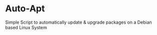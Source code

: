 # Auto-Apt
Simple Script to automatically update &amp; upgrade packages on a Debian based Linux System
